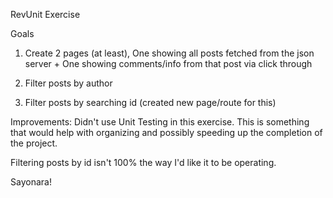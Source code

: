 RevUnit Exercise

Goals

1. Create 2 pages (at least), One showing all posts fetched from the json server + One showing comments/info from that post via click through

2. Filter posts by author

3. Filter posts by searching id (created new page/route for this)

Improvements:
Didn't use Unit Testing in this exercise. This is something that would help with organizing and possibly speeding up the completion of the project.

Filtering posts by id isn't 100% the way I'd like it to be operating.

Sayonara!
